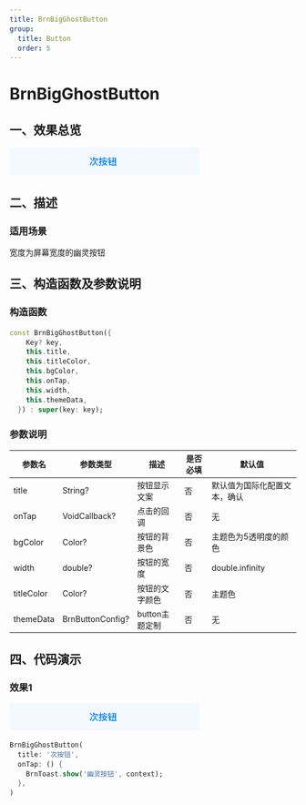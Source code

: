 ```yaml
---
title: BrnBigGhostButton
group:
  title: Button
  order: 5
---
```


# BrnBigGhostButton

## 一、效果总览

![](./img/BrnBigGhostButtonDemo.png)

## 二、描述

### 适用场景

宽度为屏幕宽度的幽灵按钮


## 三、构造函数及参数说明

### 构造函数

```dart
const BrnBigGhostButton({
    Key? key,
    this.title,
    this.titleColor,
    this.bgColor,
    this.onTap,
    this.width,
    this.themeData,
  }) : super(key: key);
```
### 参数说明

| **参数名** | **参数类型** | 描述 | **是否必填** | **默认值** |
| --- | --- | --- | --- | --- |
| title | String? | 按钮显示文案 | 否 | 默认值为国际化配置文本，确认 |
| onTap | VoidCallback? | 点击的回调 | 否 | 无 |
| bgColor | Color? | 按钮的背景色 | 否 | 主题色为5透明度的颜色 |
| width | double? | 按钮的宽度 | 否 | double.infinity |
| titleColor | Color? | 按钮的文字颜色 | 否 | 主题色 |
| themeData | BrnButtonConfig? | button主题定制 | 否 | 无 |



## 四、代码演示

### 效果1

![](./img/BrnBigGhostButtonDemo.png)

```dart
BrnBigGhostButton(
  title: '次按钮',
  onTap: () {
    BrnToast.show('幽灵按钮', context);
  },
)
```